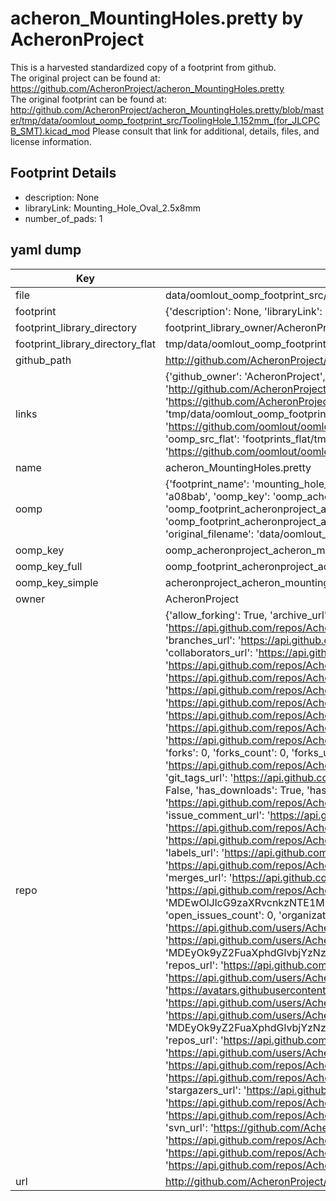 # acheron_MountingHoles.pretty by AcheronProject  
This is a harvested standardized copy of a footprint from github.  
The original project can be found at:  
https://github.com/AcheronProject/acheron_MountingHoles.pretty  
The original footprint can be found at:
http://github.com/AcheronProject/acheron_MountingHoles.pretty/blob/master/tmp/data/oomlout_oomp_footprint_src/ToolingHole_1.152mm_(for_JLCPCB_SMT).kicad_mod
Please consult that link for additional, details, files, and license information.  
## Footprint Details
* description: None  
* libraryLink: Mounting_Hole_Oval_2.5x8mm  
* number_of_pads: 1  
## yaml dump  
| Key | Value |  
| --- | --- |  
| file | data/oomlout_oomp_footprint_src/acheron_MountingHoles.pretty/Mounting_Hole_Oval_2.5x8mm.kicad_mod |  
| footprint | {'description': None, 'libraryLink': 'Mounting_Hole_Oval_2.5x8mm', 'number_of_pads': 1} |  
| footprint_library_directory | footprint_library_owner/AcheronProject_acheron_MountingHoles.pretty |  
| footprint_library_directory_flat | tmp/data/oomlout_oomp_footprint_src/footprints_flat/acheronproject_acheron_mountingholes_mounting_hole_oval_2_5x8mm/working |  
| github_path | http://github.com/AcheronProject/acheron_MountingHoles.pretty/blob/master/tmp/data/oomlout_oomp_footprint_src/Mounting_Hole_Oval_2.5x8mm.kicad_mod |  
| links | {'github_owner': 'AcheronProject', 'github_repo_name': 'acheron_MountingHoles.pretty', 'github_src': 'http://github.com/AcheronProject/acheron_MountingHoles.pretty/blob/master/tmp/data/oomlout_oomp_footprint_src/ToolingHole_1.152mm_(for_JLCPCB_SMT).kicad_mod', 'github_src_repo': 'https://github.com/AcheronProject/acheron_MountingHoles.pretty', 'oomp_bot': 'tmp/data/oomlout_oomp_footprint_src/footprints/acheronproject_acheron_mountingholes_mounting_hole_oval_2_5x8mm/working', 'oomp_bot_github': 'https://github.com/oomlout/oomlout_oomp_footprint_bot/tree/main/tmp/data/oomlout_oomp_footprint_src/footprints/acheronproject_acheron_mountingholes_mounting_hole_oval_2_5x8mm/working', 'oomp_src_flat': 'footprints_flat/tmp/data/oomlout_oomp_footprint_src/footprints_flat/acheronproject_acheron_mountingholes_mounting_hole_oval_2_5x8mm/working', 'oomp_src_flat_github': 'https://github.com/oomlout/oomlout_oomp_footprint_src/tree/main/tmp/data/oomlout_oomp_footprint_src/footprints_flat/acheronproject_acheron_mountingholes_mounting_hole_oval_2_5x8mm/working'} |  
| name | acheron_MountingHoles.pretty |  
| oomp | {'footprint_name': 'mounting_hole_oval_2_5x8mm', 'library_name': 'acheron_mountingholes', 'md5': 'a08bab38f250e4112306f0c7f22dbaa2', 'md5_10': 'a08bab38f2', 'md5_5': 'a08ba', 'md5_6': 'a08bab', 'oomp_key': 'oomp_acheronproject_acheron_mountingholes_mounting_hole_oval_2_5x8mm', 'oomp_key_extra': 'oomp_footprint_acheronproject_acheron_mountingholes_mounting_hole_oval_2_5x8mm', 'oomp_key_full': 'oomp_footprint_acheronproject_acheron_mountingholes_mounting_hole_oval_2_5x8mm_a08bab', 'oomp_key_simple': 'acheronproject_acheron_mountingholes_mounting_hole_oval_2_5x8mm', 'original_filename': 'data/oomlout_oomp_footprint_src/acheron_MountingHoles.pretty/Mounting_Hole_Oval_2.5x8mm.kicad_mod', 'owner_name': 'acheronproject'} |  
| oomp_key | oomp_acheronproject_acheron_mountingholes_mounting_hole_oval_2_5x8mm |  
| oomp_key_full | oomp_footprint_acheronproject_acheron_mountingholes_mounting_hole_oval_2_5x8mm |  
| oomp_key_simple | acheronproject_acheron_mountingholes_mounting_hole_oval_2_5x8mm |  
| owner | AcheronProject |  
| repo | {'allow_forking': True, 'archive_url': 'https://api.github.com/repos/AcheronProject/acheron_MountingHoles.pretty/{archive_format}{/ref}', 'archived': False, 'assignees_url': 'https://api.github.com/repos/AcheronProject/acheron_MountingHoles.pretty/assignees{/user}', 'blobs_url': 'https://api.github.com/repos/AcheronProject/acheron_MountingHoles.pretty/git/blobs{/sha}', 'branches_url': 'https://api.github.com/repos/AcheronProject/acheron_MountingHoles.pretty/branches{/branch}', 'clone_url': 'https://github.com/AcheronProject/acheron_MountingHoles.pretty.git', 'collaborators_url': 'https://api.github.com/repos/AcheronProject/acheron_MountingHoles.pretty/collaborators{/collaborator}', 'comments_url': 'https://api.github.com/repos/AcheronProject/acheron_MountingHoles.pretty/comments{/number}', 'commits_url': 'https://api.github.com/repos/AcheronProject/acheron_MountingHoles.pretty/commits{/sha}', 'compare_url': 'https://api.github.com/repos/AcheronProject/acheron_MountingHoles.pretty/compare/{base}...{head}', 'contents_url': 'https://api.github.com/repos/AcheronProject/acheron_MountingHoles.pretty/contents/{+path}', 'contributors_url': 'https://api.github.com/repos/AcheronProject/acheron_MountingHoles.pretty/contributors', 'created_at': '2021-03-25T18:21:15Z', 'default_branch': 'master', 'deployments_url': 'https://api.github.com/repos/AcheronProject/acheron_MountingHoles.pretty/deployments', 'description': "AcheronProject's KiCad footprints library for mounting holes", 'disabled': False, 'downloads_url': 'https://api.github.com/repos/AcheronProject/acheron_MountingHoles.pretty/downloads', 'events_url': 'https://api.github.com/repos/AcheronProject/acheron_MountingHoles.pretty/events', 'fork': False, 'forks': 0, 'forks_count': 0, 'forks_url': 'https://api.github.com/repos/AcheronProject/acheron_MountingHoles.pretty/forks', 'full_name': 'AcheronProject/acheron_MountingHoles.pretty', 'git_commits_url': 'https://api.github.com/repos/AcheronProject/acheron_MountingHoles.pretty/git/commits{/sha}', 'git_refs_url': 'https://api.github.com/repos/AcheronProject/acheron_MountingHoles.pretty/git/refs{/sha}', 'git_tags_url': 'https://api.github.com/repos/AcheronProject/acheron_MountingHoles.pretty/git/tags{/sha}', 'git_url': 'git://github.com/AcheronProject/acheron_MountingHoles.pretty.git', 'has_discussions': False, 'has_downloads': True, 'has_issues': True, 'has_pages': False, 'has_projects': True, 'has_wiki': True, 'homepage': None, 'hooks_url': 'https://api.github.com/repos/AcheronProject/acheron_MountingHoles.pretty/hooks', 'html_url': 'https://github.com/AcheronProject/acheron_MountingHoles.pretty', 'id': 351535168, 'is_template': False, 'issue_comment_url': 'https://api.github.com/repos/AcheronProject/acheron_MountingHoles.pretty/issues/comments{/number}', 'issue_events_url': 'https://api.github.com/repos/AcheronProject/acheron_MountingHoles.pretty/issues/events{/number}', 'issues_url': 'https://api.github.com/repos/AcheronProject/acheron_MountingHoles.pretty/issues{/number}', 'keys_url': 'https://api.github.com/repos/AcheronProject/acheron_MountingHoles.pretty/keys{/key_id}', 'labels_url': 'https://api.github.com/repos/AcheronProject/acheron_MountingHoles.pretty/labels{/name}', 'language': None, 'languages_url': 'https://api.github.com/repos/AcheronProject/acheron_MountingHoles.pretty/languages', 'license': {'key': 'other', 'name': 'Other', 'node_id': 'MDc6TGljZW5zZTA=', 'spdx_id': 'NOASSERTION', 'url': None}, 'merges_url': 'https://api.github.com/repos/AcheronProject/acheron_MountingHoles.pretty/merges', 'milestones_url': 'https://api.github.com/repos/AcheronProject/acheron_MountingHoles.pretty/milestones{/number}', 'mirror_url': None, 'name': 'acheron_MountingHoles.pretty', 'network_count': 0, 'node_id': 'MDEwOlJlcG9zaXRvcnkzNTE1MzUxNjg=', 'notifications_url': 'https://api.github.com/repos/AcheronProject/acheron_MountingHoles.pretty/notifications{?since,all,participating}', 'open_issues': 0, 'open_issues_count': 0, 'organization': {'avatar_url': 'https://avatars.githubusercontent.com/u/63755935?v=4', 'events_url': 'https://api.github.com/users/AcheronProject/events{/privacy}', 'followers_url': 'https://api.github.com/users/AcheronProject/followers', 'following_url': 'https://api.github.com/users/AcheronProject/following{/other_user}', 'gists_url': 'https://api.github.com/users/AcheronProject/gists{/gist_id}', 'gravatar_id': '', 'html_url': 'https://github.com/AcheronProject', 'id': 63755935, 'login': 'AcheronProject', 'node_id': 'MDEyOk9yZ2FuaXphdGlvbjYzNzU1OTM1', 'organizations_url': 'https://api.github.com/users/AcheronProject/orgs', 'received_events_url': 'https://api.github.com/users/AcheronProject/received_events', 'repos_url': 'https://api.github.com/users/AcheronProject/repos', 'site_admin': False, 'starred_url': 'https://api.github.com/users/AcheronProject/starred{/owner}{/repo}', 'subscriptions_url': 'https://api.github.com/users/AcheronProject/subscriptions', 'type': 'Organization', 'url': 'https://api.github.com/users/AcheronProject'}, 'owner': {'avatar_url': 'https://avatars.githubusercontent.com/u/63755935?v=4', 'events_url': 'https://api.github.com/users/AcheronProject/events{/privacy}', 'followers_url': 'https://api.github.com/users/AcheronProject/followers', 'following_url': 'https://api.github.com/users/AcheronProject/following{/other_user}', 'gists_url': 'https://api.github.com/users/AcheronProject/gists{/gist_id}', 'gravatar_id': '', 'html_url': 'https://github.com/AcheronProject', 'id': 63755935, 'login': 'AcheronProject', 'node_id': 'MDEyOk9yZ2FuaXphdGlvbjYzNzU1OTM1', 'organizations_url': 'https://api.github.com/users/AcheronProject/orgs', 'received_events_url': 'https://api.github.com/users/AcheronProject/received_events', 'repos_url': 'https://api.github.com/users/AcheronProject/repos', 'site_admin': False, 'starred_url': 'https://api.github.com/users/AcheronProject/starred{/owner}{/repo}', 'subscriptions_url': 'https://api.github.com/users/AcheronProject/subscriptions', 'type': 'Organization', 'url': 'https://api.github.com/users/AcheronProject'}, 'private': False, 'pulls_url': 'https://api.github.com/repos/AcheronProject/acheron_MountingHoles.pretty/pulls{/number}', 'pushed_at': '2021-03-25T18:21:22Z', 'releases_url': 'https://api.github.com/repos/AcheronProject/acheron_MountingHoles.pretty/releases{/id}', 'size': 7, 'ssh_url': 'git@github.com:AcheronProject/acheron_MountingHoles.pretty.git', 'stargazers_count': 1, 'stargazers_url': 'https://api.github.com/repos/AcheronProject/acheron_MountingHoles.pretty/stargazers', 'statuses_url': 'https://api.github.com/repos/AcheronProject/acheron_MountingHoles.pretty/statuses/{sha}', 'subscribers_count': 1, 'subscribers_url': 'https://api.github.com/repos/AcheronProject/acheron_MountingHoles.pretty/subscribers', 'subscription_url': 'https://api.github.com/repos/AcheronProject/acheron_MountingHoles.pretty/subscription', 'svn_url': 'https://github.com/AcheronProject/acheron_MountingHoles.pretty', 'tags_url': 'https://api.github.com/repos/AcheronProject/acheron_MountingHoles.pretty/tags', 'teams_url': 'https://api.github.com/repos/AcheronProject/acheron_MountingHoles.pretty/teams', 'temp_clone_token': None, 'topics': [], 'trees_url': 'https://api.github.com/repos/AcheronProject/acheron_MountingHoles.pretty/git/trees{/sha}', 'updated_at': '2021-08-22T21:31:52Z', 'url': 'https://api.github.com/repos/AcheronProject/acheron_MountingHoles.pretty', 'visibility': 'public', 'watchers': 1, 'watchers_count': 1, 'web_commit_signoff_required': False} |  
| url | http://github.com/AcheronProject/acheron_MountingHoles.pretty |  

